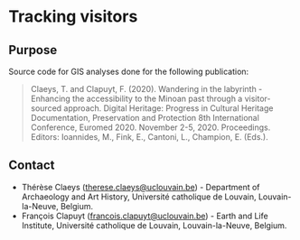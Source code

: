 # Tracking visitors

## Purpose

Source code for GIS analyses done for the following publication: 
> Claeys, T. and Clapuyt, F. (2020). Wandering in the labyrinth - Enhancing the accessibility to the Minoan past through a visitor-sourced approach. Digital Heritage: Progress in Cultural Heritage Documentation, Preservation and Protection 8th International Conference, Euromed 2020. November 2-5, 2020. Proceedings. Editors: Ioannides, M., Fink, E., Cantoni, L., Champion, E. (Eds.).

## Contact

- Thérèse Claeys (therese.claeys@uclouvain.be) - Department of Archaeology and Art History, Université catholique de Louvain, Louvain-la-Neuve, Belgium.
- François Clapuyt (francois.clapuyt@uclouvain.be) - Earth and Life Institute, Université catholique de Louvain, Louvain-la-Neuve, Belgium.